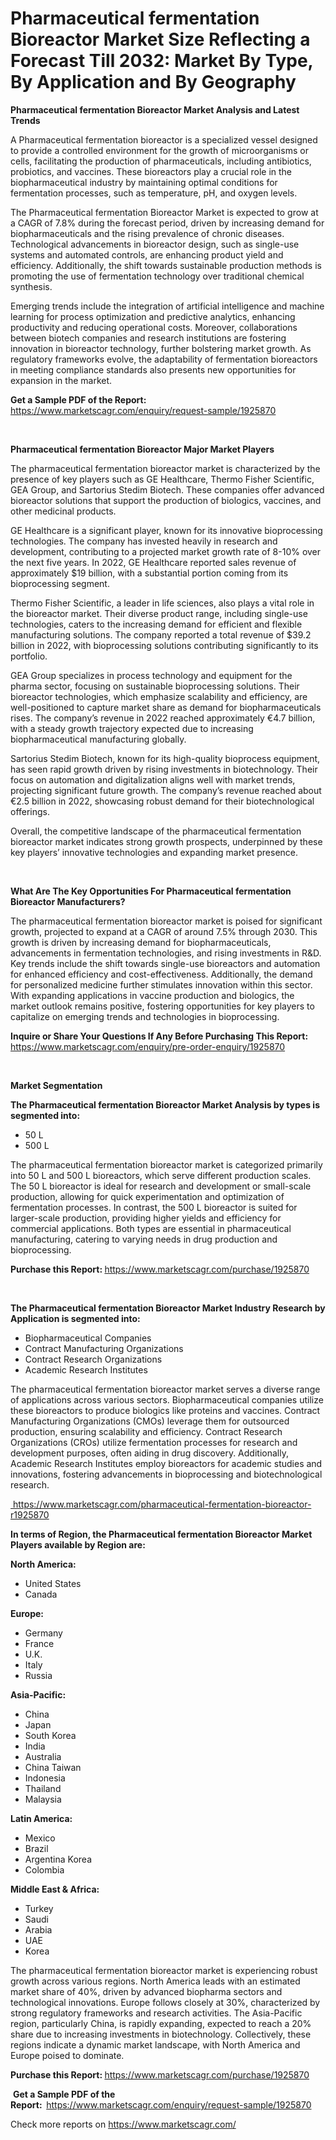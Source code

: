 <p><h1>Pharmaceutical fermentation Bioreactor Market Size Reflecting a Forecast Till 2032: Market By Type, By Application and By Geography</h1></p><p><strong>Pharmaceutical fermentation Bioreactor Market Analysis and Latest Trends</strong></p>
<p><p>A Pharmaceutical fermentation bioreactor is a specialized vessel designed to provide a controlled environment for the growth of microorganisms or cells, facilitating the production of pharmaceuticals, including antibiotics, probiotics, and vaccines. These bioreactors play a crucial role in the biopharmaceutical industry by maintaining optimal conditions for fermentation processes, such as temperature, pH, and oxygen levels.</p><p>The Pharmaceutical fermentation Bioreactor Market is expected to grow at a CAGR of 7.8% during the forecast period, driven by increasing demand for biopharmaceuticals and the rising prevalence of chronic diseases. Technological advancements in bioreactor design, such as single-use systems and automated controls, are enhancing product yield and efficiency. Additionally, the shift towards sustainable production methods is promoting the use of fermentation technology over traditional chemical synthesis. </p><p>Emerging trends include the integration of artificial intelligence and machine learning for process optimization and predictive analytics, enhancing productivity and reducing operational costs. Moreover, collaborations between biotech companies and research institutions are fostering innovation in bioreactor technology, further bolstering market growth. As regulatory frameworks evolve, the adaptability of fermentation bioreactors in meeting compliance standards also presents new opportunities for expansion in the market.</p></p>
<p><strong>Get a Sample PDF of the Report:&nbsp;</strong> <a href="https://www.marketscagr.com/enquiry/request-sample/1925870?utm_campaign=1950&utm_medium=2&utm_source=Github&utm_content=ia&utm_term=28032025&utm_id=pharmaceutical-fermentation-bioreactor">https://www.marketscagr.com/enquiry/request-sample/1925870</a></p>
<p>&nbsp;</p>
<p><strong>Pharmaceutical fermentation Bioreactor Major Market Players</strong></p>
<p><p>The pharmaceutical fermentation bioreactor market is characterized by the presence of key players such as GE Healthcare, Thermo Fisher Scientific, GEA Group, and Sartorius Stedim Biotech. These companies offer advanced bioreactor solutions that support the production of biologics, vaccines, and other medicinal products.</p><p>GE Healthcare is a significant player, known for its innovative bioprocessing technologies. The company has invested heavily in research and development, contributing to a projected market growth rate of 8-10% over the next five years. In 2022, GE Healthcare reported sales revenue of approximately $19 billion, with a substantial portion coming from its bioprocessing segment.</p><p>Thermo Fisher Scientific, a leader in life sciences, also plays a vital role in the bioreactor market. Their diverse product range, including single-use technologies, caters to the increasing demand for efficient and flexible manufacturing solutions. The company reported a total revenue of $39.2 billion in 2022, with bioprocessing solutions contributing significantly to its portfolio.</p><p>GEA Group specializes in process technology and equipment for the pharma sector, focusing on sustainable bioprocessing solutions. Their bioreactor technologies, which emphasize scalability and efficiency, are well-positioned to capture market share as demand for biopharmaceuticals rises. The company’s revenue in 2022 reached approximately €4.7 billion, with a steady growth trajectory expected due to increasing biopharmaceutical manufacturing globally.</p><p>Sartorius Stedim Biotech, known for its high-quality bioprocess equipment, has seen rapid growth driven by rising investments in biotechnology. Their focus on automation and digitalization aligns well with market trends, projecting significant future growth. The company’s revenue reached about €2.5 billion in 2022, showcasing robust demand for their biotechnological offerings.</p><p>Overall, the competitive landscape of the pharmaceutical fermentation bioreactor market indicates strong growth prospects, underpinned by these key players’ innovative technologies and expanding market presence.</p></p>
<p>&nbsp;</p>
<p><strong>What Are The Key Opportunities For Pharmaceutical fermentation Bioreactor Manufacturers?</strong></p>
<p><p>The pharmaceutical fermentation bioreactor market is poised for significant growth, projected to expand at a CAGR of around 7.5% through 2030. This growth is driven by increasing demand for biopharmaceuticals, advancements in fermentation technologies, and rising investments in R&D. Key trends include the shift towards single-use bioreactors and automation for enhanced efficiency and cost-effectiveness. Additionally, the demand for personalized medicine further stimulates innovation within this sector. With expanding applications in vaccine production and biologics, the market outlook remains positive, fostering opportunities for key players to capitalize on emerging trends and technologies in bioprocessing.</p></p>
<p><strong>Inquire or Share Your Questions If Any Before Purchasing This Report:</strong> <a href="https://www.marketscagr.com/enquiry/pre-order-enquiry/1925870?utm_campaign=1950&utm_medium=2&utm_source=Github&utm_content=ia&utm_term=28032025&utm_id=pharmaceutical-fermentation-bioreactor">https://www.marketscagr.com/enquiry/pre-order-enquiry/1925870</a></p>
<p>&nbsp;</p>
<p><strong>Market Segmentation</strong></p>
<p><strong>The Pharmaceutical fermentation Bioreactor Market Analysis by types is segmented into:</strong></p>
<p><ul><li>50 L</li><li>500 L</li></ul></p>
<p><p>The pharmaceutical fermentation bioreactor market is categorized primarily into 50 L and 500 L bioreactors, which serve different production scales. The 50 L bioreactor is ideal for research and development or small-scale production, allowing for quick experimentation and optimization of fermentation processes. In contrast, the 500 L bioreactor is suited for larger-scale production, providing higher yields and efficiency for commercial applications. Both types are essential in pharmaceutical manufacturing, catering to varying needs in drug production and bioprocessing.</p></p>
<p><strong>Purchase this Report:&nbsp;</strong><a href="https://www.marketscagr.com/purchase/1925870?utm_campaign=1950&utm_medium=2&utm_source=Github&utm_content=ia&utm_term=28032025&utm_id=pharmaceutical-fermentation-bioreactor">https://www.marketscagr.com/purchase/1925870</a></p>
<p>&nbsp;</p>
<p><strong>The Pharmaceutical fermentation Bioreactor Market Industry Research by Application is segmented into:</strong></p>
<p><ul><li>Biopharmaceutical Companies</li><li>Contract Manufacturing Organizations</li><li>Contract Research Organizations</li><li>Academic Research Institutes</li></ul></p>
<p><p>The pharmaceutical fermentation bioreactor market serves a diverse range of applications across various sectors. Biopharmaceutical companies utilize these bioreactors to produce biologics like proteins and vaccines. Contract Manufacturing Organizations (CMOs) leverage them for outsourced production, ensuring scalability and efficiency. Contract Research Organizations (CROs) utilize fermentation processes for research and development purposes, often aiding in drug discovery. Additionally, Academic Research Institutes employ bioreactors for academic studies and innovations, fostering advancements in bioprocessing and biotechnological research.</p></p>
<p><a href="https://www.marketscagr.com/pharmaceutical-fermentation-bioreactor-r1925870?utm_campaign=1950&utm_medium=2&utm_source=Github&utm_content=ia&utm_term=28032025&utm_id=pharmaceutical-fermentation-bioreactor">&nbsp;https://www.marketscagr.com/pharmaceutical-fermentation-bioreactor-r1925870</a></p>
<p><strong>In terms of Region, the Pharmaceutical fermentation Bioreactor Market Players available by Region are:</strong></p>
<p>
    <p> <strong> North America: </strong>
        <ul>
            <li>United States</li>
            <li>Canada</li>
        </ul>
        </p> 
    <p> <strong> Europe: </strong>
        <ul>
            <li>Germany</li>
            <li>France</li>
            <li>U.K.</li>
            <li>Italy</li>
            <li>Russia</li>
        </ul>
        </p> 
    <p> <strong> Asia-Pacific: </strong>
        <ul>
            <li>China</li>
            <li>Japan</li>
            <li>South Korea</li>
            <li>India</li>
            <li>Australia</li>
            <li>China Taiwan</li>
            <li>Indonesia</li>
            <li>Thailand</li>
            <li>Malaysia</li>
        </ul>
        </p> 
    <p> <strong> Latin America: </strong>
        <ul>
            <li>Mexico</li>
            <li>Brazil</li>
            <li>Argentina Korea</li>
            <li>Colombia</li>
        </ul>
        </p> 
    <p> <strong> Middle East & Africa: </strong>
        <ul>
            <li>Turkey</li>
            <li>Saudi</li>
            <li>Arabia</li>
            <li>UAE</li>
            <li>Korea</li>
        </ul>
    </p>
    </p>
<p><p>The pharmaceutical fermentation bioreactor market is experiencing robust growth across various regions. North America leads with an estimated market share of 40%, driven by advanced biopharma sectors and technological innovations. Europe follows closely at 30%, characterized by strong regulatory frameworks and research activities. The Asia-Pacific region, particularly China, is rapidly expanding, expected to reach a 20% share due to increasing investments in biotechnology. Collectively, these regions indicate a dynamic market landscape, with North America and Europe poised to dominate.</p></p>
<p><strong>Purchase this Report: </strong><a href="https://www.marketscagr.com/purchase/1925870?utm_campaign=1950&utm_medium=2&utm_source=Github&utm_content=ia&utm_term=28032025&utm_id=pharmaceutical-fermentation-bioreactor">https://www.marketscagr.com/purchase/1925870</a></p>
<p>&nbsp;<strong>Get a Sample PDF of the Report:&nbsp;&nbsp;</strong><a href="https://www.marketscagr.com/enquiry/request-sample/1925870?utm_campaign=1950&utm_medium=2&utm_source=Github&utm_content=ia&utm_term=28032025&utm_id=pharmaceutical-fermentation-bioreactor">https://www.marketscagr.com/enquiry/request-sample/1925870</a></p>
<p><strong></strong></p>
<p>Check more reports on <a href="https://www.marketscagr.com/?utm_campaign=1950&utm_medium=2&utm_source=Github&utm_content=ia&utm_term=28032025&utm_id=pharmaceutical-fermentation-bioreactor">https://www.marketscagr.com/</a></p>